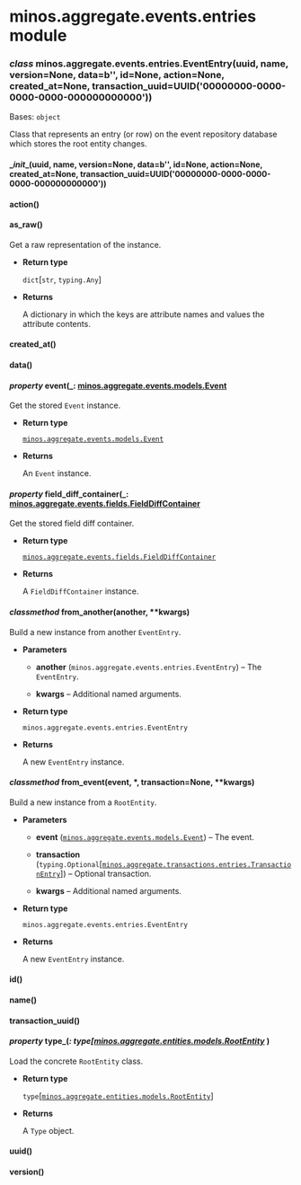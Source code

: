 # minos.aggregate.events.entries module


### _class_ minos.aggregate.events.entries.EventEntry(uuid, name, version=None, data=b'', id=None, action=None, created_at=None, transaction_uuid=UUID('00000000-0000-0000-0000-000000000000'))
Bases: `object`

Class that represents an entry (or row) on the event repository database which stores the root entity changes.


#### \__init__(uuid, name, version=None, data=b'', id=None, action=None, created_at=None, transaction_uuid=UUID('00000000-0000-0000-0000-000000000000'))

#### action()

#### as_raw()
Get a raw representation of the instance.


* **Return type**

    `dict`[`str`, `typing.Any`]



* **Returns**

    A dictionary in which the keys are attribute names and values the attribute contents.



#### created_at()

#### data()

#### _property_ event(_: [minos.aggregate.events.models.Event](minos.aggregate.events.models.md#minos.aggregate.events.models.Event_ )
Get the stored `Event` instance.


* **Return type**

    [`minos.aggregate.events.models.Event`](minos.aggregate.events.models.md#minos.aggregate.events.models.Event)



* **Returns**

    An `Event` instance.



#### _property_ field_diff_container(_: [minos.aggregate.events.fields.FieldDiffContainer](minos.aggregate.events.fields.md#minos.aggregate.events.fields.FieldDiffContainer_ )
Get the stored field diff container.


* **Return type**

    [`minos.aggregate.events.fields.FieldDiffContainer`](minos.aggregate.events.fields.md#minos.aggregate.events.fields.FieldDiffContainer)



* **Returns**

    A `FieldDiffContainer` instance.



#### _classmethod_ from_another(another, \*\*kwargs)
Build a new instance from another `EventEntry`.


* **Parameters**

    
    * **another** (`minos.aggregate.events.entries.EventEntry`) – The `EventEntry`.


    * **kwargs** – Additional named arguments.



* **Return type**

    `minos.aggregate.events.entries.EventEntry`



* **Returns**

    A new `EventEntry` instance.



#### _classmethod_ from_event(event, \*, transaction=None, \*\*kwargs)
Build a new instance from a `RootEntity`.


* **Parameters**

    
    * **event** ([`minos.aggregate.events.models.Event`](minos.aggregate.events.models.md#minos.aggregate.events.models.Event)) – The event.


    * **transaction** (`typing.Optional`[[`minos.aggregate.transactions.entries.TransactionEntry`](minos.aggregate.transactions.entries.md#minos.aggregate.transactions.entries.TransactionEntry)]) – Optional transaction.


    * **kwargs** – Additional named arguments.



* **Return type**

    `minos.aggregate.events.entries.EventEntry`



* **Returns**

    A new `EventEntry` instance.



#### id()

#### name()

#### transaction_uuid()

#### _property_ type_(_: type[[minos.aggregate.entities.models.RootEntity](minos.aggregate.entities.models.md#minos.aggregate.entities.models.RootEntity)_ )
Load the concrete `RootEntity` class.


* **Return type**

    `type`[[`minos.aggregate.entities.models.RootEntity`](minos.aggregate.entities.models.md#minos.aggregate.entities.models.RootEntity)]



* **Returns**

    A `Type` object.



#### uuid()

#### version()
